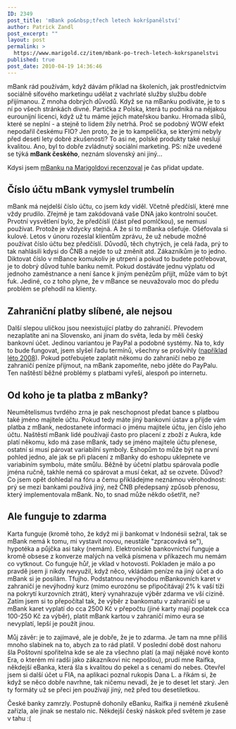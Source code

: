 ```yaml
---
ID: 2349
post_title: 'mBank po&nbsp;třech letech kokršpanělství'
author: Patrick Zandl
post_excerpt: ""
layout: post
permalink: >
  https://www.marigold.cz/item/mbank-po-trech-letech-kokrspanelstvi
published: true
post_date: 2010-04-19 14:36:46
---
```

mBank rád používám, když dávám příklad na školeních, jak prostřednictvím sociálně síťového marketingu udělat z vachrlaté služby službu dobře přijímanou. Z mnoha dobrých důvodů. Když se na mBanku podíváte, je to s ní po všech stránkách divné. Partička z Polska, která tu podniká na nějakou eurounijní licenci, když už tu máme jejich mateřskou banku. Hromada slibů, které se neplní - a stejně to lidem žíly netrhá. Proč se podobný WOW efekt nepodařil českému FIO? Jen proto, že je to kampelička, se kterými nebyly před deseti lety dobré zkušenosti? To asi ne, polské produkty také neslují kvalitou. Ano, byl to dobře zvládnutý sociální marketing. PS: níže uvedené se týká <strong>mBank českého</strong>, neznám slovenský ani jiný...

Kdysi jsem <a href="/item/mbank-realne-zkusenosti-s-uctem">mBanku na Marigoldovi recenzoval</a> je čas přidat update. 

<h2>Číslo účtu mBank vymyslel trumbelín</h2>

mBank má nejdelší číslo účtu, co jsem kdy viděl. Včetně předčíslí, které mne vždy prudilo. Zřejmě je tam zakódovaná vaše DNA jako kontrolní součet. Prvotní vysvětlení bylo, že předčíslí (část před pomlčkou), se nemusí používat. Protože je vždycky stejná. A že si to mBanka ošefuje. Ošéfovala si kulové. Letos v únoru rozeslal klientům zprávu, že už nebude možné používat číslo účtu bez předčíslí. Důvodů, těch chytrých, je celá řada, prý to tak nahlásili kdysi do ČNB a nejde to už změnit atd. Zákazníkům je to jedno. Diktovat číslo v mBance komukoliv je utrpení a pokud to budete potřebovat, je to dobrý důvod tuhle banku nemít. Pokud dostáváte jednu výplatu od jednoho zaměstnance a není šance k jiným penězům přijít, může vám to být fuk. Jediné, co z toho plyne, že v mBance se neuvažovalo moc do předu problém se přehodil na klienty. 

<h2>Zahraniční platby slíbené, ale nejsou</h2>

Další slepou uličkou jsou neexistující platby do zahraničí. Převodem nezaplatíte ani na Slovensko, ani jinam do světa, leda by měli český bankovní účet. Jedinou variantou je PayPal a podobné systémy. Na to, kdy to bude fungovat, jsem slyšel řadu termínů, všechny se prošvihly (<a href="http://aktualne.centrum.cz/finance/penize-a-investice/clanek.phtml?id=524267">například léto 2008</a>). Pokud potřebujete zaplatit někomu do zahraničí nebo ze zahraničí peníze přijmout, na mBank zapomeňte, nebo jděte do PayPalu. Ten naštěstí běžné problémy s platbami vyřeší, alespoň po internetu. 

<h2>Od koho je ta platba z mBanky?</h2>

Neumětelismus tvrdého zrna je pak neschopnost předat bance s platbou také jméno majitele účtu. Pokud tedy máte jiný bankovní ústav a přijde vám platba z mBank, nedostanete informaci o jménu majitele účtu, jen číslo jeho účtu. Naštěstí mBank lidé používají často pro placení z zboží z Aukra, kde platí někomu, kdo má zase mBank, tady se jméno majitele účtu přenese, ostatní si musí párovat variabilní symboly. Eshopům to může být na první pohled jedno, ale jak se při placení z mBanky do eshopu uklepnete ve variabiním symbolu, máte smůlu. Běžně by účetní platbu spárovala podle jména ručně, takhle nemá co spárovat a musí čekat, až se ozvete. Důvod? Co jsem opět dohledal na fóru a čemu přikládejme neznámou věrohodnost: prý se mezi bankami používá jiný, než ČNB předepsaný způsob přenosu, který implementovala mBank. No, to snad může někdo ošetřit, ne?

<h2>Ale funguje to zdarma</h2>

Karta funguje (kromě toho, že když mi ji bankomat v Indonésii sežral, tak se mBank nemá k tomu, mi vystavit novou, neustále "zpracovává se"), hypotéka a půjčka asi taky (nemám). Elektronické bankovnictví funguje a kromě obsese z konverze malých na velká písmena v příkazech mu nemám co vytknout. Co funguje hůř, je vklad v hotovosti. Pokladen je málo a po pravdě jsem ji nikdy nevyužil, když něco, vkládám peníze na jiný účet a do mBank si je posílám. Tfujho. Podstatnou nevýhodou mBankovních karet v zahraničí je nevýhodný kurz (mimo eurozónu se připočítávají 2% k vaší tíži na pokrytí kurzovních ztrát), který vynahrazuje výběr zdarma ve vší cizině. Zatím jsem si to přepočítal tak, že výběr z bankomatu v zahraničí se u mBank karet vyplatí do cca 2500 Kč v přepočtu (jiné karty mají poplatek cca 100-250 Kč za výběr), platit mBank kartou v zahraničí mimo eura se nevyplatí, lepší je použít jinou. 

Můj závěr: je to zajímavé, ale je dobře, že je to zdarma. Je tam na mne příliš mnoho slabinek na to, abych za to rád platil. V poslední době dost nahoru šla Poštovní spořitelna  kde se ale za všechno platí (a mají nějaké nové konto Era, o kterém mi radši jako zákazníkovi nic nepošlou), prudí mne Raifka, někdejší eBanka, která šla s kvalitou do pekel a s cenami do nebes. Otevřel jsem si další účet u FIA, na aplikaci poznal rukopis Dana L. a říkám si, že když se něco dobře navrhne, tak ničemu nevadí, že je to deset let starý. Jen ty formáty už se přeci jen používají jiný, než před tou desetiletkou. 

České banky zamrzly. Postupně dohonily eBanku, Raifka ji neméně zkušeně zařízla, ale jinak se nestalo nic. Někdejší český náskok před světem je zase v tahu :(